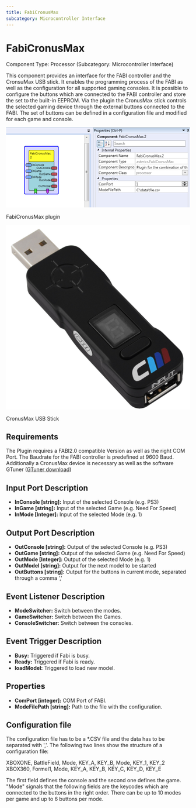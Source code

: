 ```yaml
---
title: FabiCronusMax
subcategory: Microcontroller Interface
---
```


# FabiCronusMax

Component Type: Processor (Subcategory: Microcontroller Interface)

This component provides an interface for the FABI controller and the CronsuMax USB stick. It enables the programming process of the FABI as well as the configuration for all supported gaming consoles. It is possible to configure the buttons which are connected to the FABI controller and store the set to the built-in EEPROM. Via the plugin the CronusMax stick controls the selected gaming device through the external buttons connected to the FABI. The set of buttons can be defined in a configuration file and modified for each game and console.

![Screenshot: FabiCronusMax plugin](./img/fabicronusmax.png "Screenshot: FabiCronusMax plugin")

FabiCronusMax plugin

![Screenshot: CronusMax plugin](./img/cronusmax.jpg "Screenshot: CronusMax plugin")

CronusMax USB Stick

## Requirements

The Plugin requires a FABI2.0 compatible Version as well as the right COM Port. The Baudrate for the FABI controller is predefined at 9600 Baud. Additionally a CronusMax device is necessary as well as the software GTuner ([GTuner download][1])

## Input Port Description

- **InConsole \[string\]:** Input of the selected Console (e.g. PS3)
- **InGame \[string\]:** Input of the selected Game (e.g. Need For Speed)
- **InMode \[Integer\]:** Input of the selected Mode (e.g. 1)

## Output Port Description

- **OutConsole \[string\]:** Output of the selected Console (e.g. PS3)
- **OutGame \[string\]:** Output of the selected Game (e.g. Need For Speed)
- **OutMode \[Integer\]:** Output of the selected Mode (e.g. 1)
- **OutModel \[string\]:** Output for the next model to be started
- **OutButtons \[string\]:** Output for the buttons in current mode, separated through a comma ','

## Event Listener Description

- **ModeSwitcher:** Switch between the modes.
- **GameSwitcher:** Switch between the Games.
- **ConsoleSwitcher:** Switch between the consoles.

## Event Trigger Description

- **Busy:** Triggered if Fabi is busy.
- **Ready:** Triggered if Fabi is ready.
- **loadModel:** Triggered to load new model.

## Properties

- **ComPort \[integer\]:** COM Port of FABI.
- **ModeFilePath \[string\]:** Path to the file with the configuration.

## Configuration file

The configuration file has to be a \*.CSV file and the data has to be separated with ','. The following two lines show the structure of a configuration file:

XBOXONE, BattleField, Mode, KEY_A, KEY_B, Mode, KEY_1, KEY_2  
XBOX360, Formel1, Mode, KEY_A, KEY_B, KEY_C, KEY_D, KEY_E

The first field defines the console and the second one defines the game. "Mode" signals that the following fields are the keycodes which are connected to the buttons in the right order. There can be up to 10 modes per game and up to 6 buttons per mode.

[1]: http://controllermax.com/downloads/
